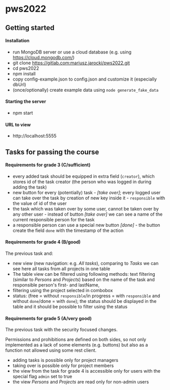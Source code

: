 # pws2022

## Getting started

#### Installation

* run MongoDB server or use a cloud database (e.g. using https://cloud.mongodb.com/)
* git clone https://gitlab.com:mariusz.jarocki/pws2022.git
* cd pws2022
* npm install
* copy config-example.json to config.json and customize it (especially dbUrl)
* (once/optionally) create example data using ``node generate_fake_data``

#### Starting the server

* npm start

#### URL to view

* http://localhost:5555

## Tasks for passing the course

#### Requirements for grade 3 (C/sufficient)

* every added task should be equipped in extra field (`creator`), which stores id of the task creator (the person who was logged in during adding the task)
* new button for every (potentially) task - *[take over]*; every logged user can take over the task by creation of new key inside it - `responsible` with the value of id of the user
* the task which was taken over by some user, cannot be taken over by any other user - instead of button *[take over]* we can see a name of the current responsible person for the task
* a responsible person can use a special new button *[done]* - the button create the field `done` with the timestamp of the action

#### Requirements for grade 4 (B/good)

The previous task and:

* new view (new navigation: e.g. *All tasks*), comparing to *Tasks* we can see here all tasks from all projects in one table
* The table view can be filtered using following methods: text filtering (similar to *Persons* and *Projects*) based on the name of the task and responsible person's first- and lastName,
* filtering using the project selected in combobox
* status: (free = without `responsible`/in progress = with `responsible` and without `done`/done = with `done`); the status should be displayed in the table and it should be possible to filter using the status

#### Requirements for grade 5 (A/very good)

The previous task with the security focused changes.

Permissions and prohibitions are defined on both sides, so not only implemented as a lack of some elements (e.g. buttons) but also as a function not allowed using some rest client.

* adding tasks is possible only for project managers
* taking over is possible only for project members
* the view from the task for grade 4 is accessible only for users with the special flag `admin` set to true
* the view *Persons* and *Projects* are read only for non-admin users